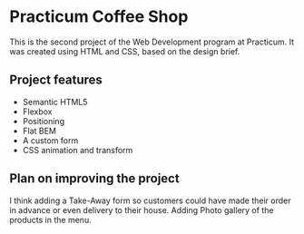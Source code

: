 # Practicum Coffee Shop

This is the second project of the Web Development program at Practicum. It was created using HTML and CSS, based on the design brief.

## Project features

- Semantic HTML5
- Flexbox
- Positioning
- Flat BEM
- A custom form
- CSS animation and transform

## Plan on improving the project

I think adding a Take-Away form so customers could have made their order in advance or even delivery to their house.
Adding Photo gallery of the products in the menu.
